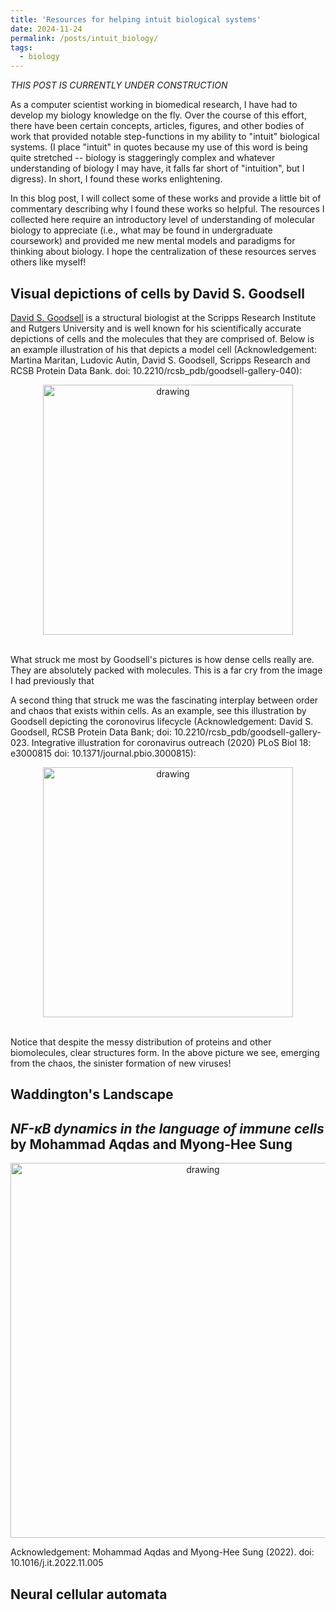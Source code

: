 ```yaml
---
title: 'Resources for helping intuit biological systems'
date: 2024-11-24
permalink: /posts/intuit_biology/
tags:
  - biology
---
```


_THIS POST IS CURRENTLY UNDER CONSTRUCTION_

As a computer scientist working in biomedical research, I have had to develop my biology knowledge on the fly. Over the course of this effort, there have been certain concepts, articles, figures, and other bodies of work that provided notable step-functions in my ability to "intuit" biological systems. (I place "intuit" in quotes because my use of this word is being quite stretched -- biology is staggeringly complex and whatever understanding of biology I may have, it falls far short of "intuition", but I digress). In short, I found these works enlightening.

In this blog post, I will collect some of these works and provide a little bit of commentary describing why I found these works so helpful. The resources I collected here require an introductory level of understanding of molecular biology to appreciate (i.e., what may be found in undergraduate coursework) and provided me new mental models and paradigms for thinking about biology. I hope the centralization of these resources serves others like myself!


Visual depictions of cells by David S. Goodsell
-----------------------------------------------

[David S. Goodsell](https://en.wikipedia.org/wiki/David_Goodsell) is a structural biologist at the Scripps Research Institute and Rutgers University and is well known for his scientifically accurate depictions of cells and the molecules that they are comprised of. Below is an example illustration of his that depicts a model cell (Acknowledgement: Martina Maritan, Ludovic Autin, David S. Goodsell, Scripps Research and RCSB Protein Data Bank. doi: 10.2210/rcsb_pdb/goodsell-gallery-040):

<center><img src="https://cdn.rcsb.org/pdb101/goodsell/tif/model-of-a-mycoplasma-cell.tif" alt="drawing" width="400"/></center>

<br>

What struck me most by Goodsell's pictures is how dense cells really are. They are absolutely packed with molecules. This is a far cry from the image I had previously that 

A second thing that struck me was the fascinating interplay between order and chaos that exists within cells. As an example, see this illustration by Goodsell depicting the coronovirus lifecycle (Acknowledgement: David S. Goodsell, RCSB Protein Data Bank; doi: 10.2210/rcsb_pdb/goodsell-gallery-023. Integrative illustration for coronavirus outreach (2020) PLoS Biol 18: e3000815 doi: 10.1371/journal.pbio.3000815):

<center><img src="https://cdn.rcsb.org/pdb101/goodsell/png-800/coronavirus-life-cycle.png" alt="drawing" width="400"/></center>

<br>

Notice that despite the messy distribution of proteins and other biomolecules, clear structures form. In the above picture we see, emerging from the chaos, the sinister formation of new viruses! 


Waddington's Landscape
----------------------

_NF-κB dynamics in the language of immune cells_ by Mohammad Aqdas and Myong-Hee Sung
---------------------------------------------------------------------------------------------------

<center><img src="https://cdn.ncbi.nlm.nih.gov/pmc/blobs/8202/9811507/860594bd95b0/nihms-1849858-f0002.jpg" alt="drawing" width="600"/></center>

Acknowledgement: Mohammad Aqdas and Myong-Hee Sung (2022). doi: 10.1016/j.it.2022.11.005


Neural cellular automata
------------------------
